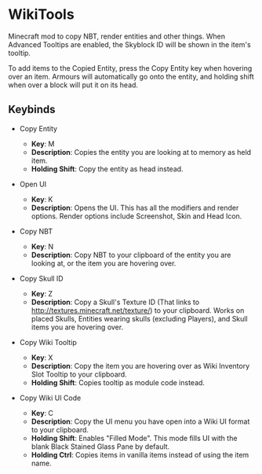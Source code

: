 # WikiTools
Minecraft mod to copy NBT, render entities and other things.
When Advanced Tooltips are enabled, the Skyblock ID will be shown in the item's tooltip.

To add items to the Copied Entity, press the Copy Entity key when hovering over an item. Armours will automatically go onto the entity, and holding shift when over a block will put it on its head.

## Keybinds

* Copy Entity
  * **Key**: M
  * **Description**: Copies the entity you are looking at to memory as held item.
  * **Holding Shift**: Copy the entity as head instead.
  
* Open UI
  * **Key**: K
  * **Description**: Opens the UI. This has all the modifiers and render options. Render options include Screenshot, Skin and Head Icon.

* Copy NBT
  * **Key**: N
  * **Description**: Copy NBT to your clipboard of the entity you are looking at, or the item you are hovering over.

* Copy Skull ID
  * **Key**: Z
  * **Description**: Copy a Skull's Texture ID (That links to http://textures.minecraft.net/texture/<ID>) to your clipboard. Works on placed Skulls,  Entities wearing skulls (excluding Players), and Skull items you are hovering over.

* Copy Wiki Tooltip
  * **Key**: X
  * **Description**: Copy the item you are hovering over as Wiki Inventory Slot Tooltip to your clipboard.
  * **Holding Shift**: Copies tooltip as module code instead.

* Copy Wiki UI Code
  * **Key**: C
  * **Description**: Copy the UI menu you have open into a Wiki UI format to your clipboard.
  * **Holding Shift**: Enables "Filled Mode". This mode fills UI with the blank Black Stained Glass Pane by default.
  * **Holding Ctrl**: Copies items in vanilla items instead of using the item name.